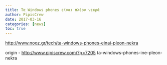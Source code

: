 ```yaml
---
title: Τα Windows phones είναι πλέον νεκρά
author: PipisCrew
date: 2017-03-16
categories: [news]
toc: true
---
```


http://www.nooz.gr/tech/ta-windows-phones-einai-pleon-nekra

origin - http://www.pipiscrew.com/?p=7205 ta-windows-phones-ine-pleon-nekra